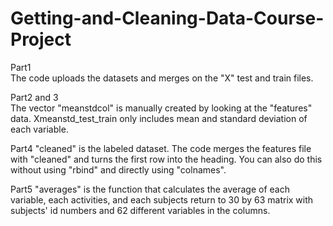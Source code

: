 # Getting-and-Cleaning-Data-Course-Project
Part1\
The code uploads the datasets and merges on the "X" test and train files. 

Part2 and 3\
The vector "meanstdcol" is manually created by looking at the "features" data.
Xmeanstd_test_train only includes mean and standard deviation of each variable.

Part4
"cleaned" is the labeled dataset. The code merges the features file with "cleaned" and turns the first row into the heading. You can also do this without using "rbind" and directly using "colnames".

Part5
"averages" is the function that calculates the average of each variable, each activities, and each subjects return to 30 by 63 matrix with subjects' id numbers and 62 different variables in the columns. 


